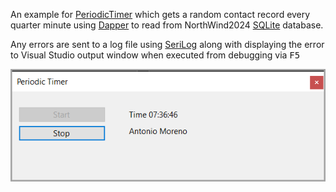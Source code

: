 An example for [PeriodicTimer](https://learn.microsoft.com/en-us/dotnet/api/system.threading.periodictimer?view=net-8.0) which gets a random contact record every quarter minute using [Dapper](https://github.com/DapperLib/Dapper) to read from NorthWind2024 [SQLite](https://www.sqlite.org/) database.

Any errors are sent to a log file using [SeriLog](https://serilog.net/) along with displaying the error to Visual Studio output window when executed from debugging via <kbd>F5</kbd>

![Figure1](assets/figure1.png)